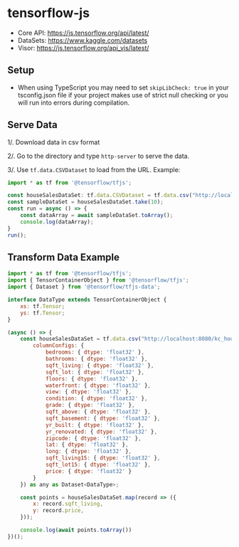 # tensorflow-js

- Core API: https://js.tensorflow.org/api/latest/
- DataSets: https://www.kaggle.com/datasets
- Visor: https://js.tensorflow.org/api_vis/latest/

## Setup

- When using TypeScript you may need to set `skipLibCheck: true` in your tsconfig.json file if your project makes use of strict null checking or you will run into errors during compilation.

## Serve Data

1/. Download data in csv format

2/. Go to the directory and type `http-server` to serve the data.

3/. Use `tf.data.CSVDataset` to load from the URL. Example:

```javascript
import * as tf from '@tensorflow/tfjs';

const houseSalesDataSet: tf.data.CSVDataset = tf.data.csv("http://localhost:8080/kc_house_data.csv");
const sampleDataSet = houseSalesDataSet.take(10);
const run = async () => {
    const dataArray = await sampleDataSet.toArray();
    console.log(dataArray);
}
run();
```

## Transform Data Example

```javascript
import * as tf from '@tensorflow/tfjs';
import { TensorContainerObject } from '@tensorflow/tfjs';
import { Dataset } from '@tensorflow/tfjs-data';

interface DataType extends TensorContainerObject {
    xs: tf.Tensor;
    ys: tf.Tensor;
}

(async () => {
    const houseSalesDataSet = tf.data.csv("http://localhost:8080/kc_house_data.csv", {
        columnConfigs: {
            bedrooms: { dtype: 'float32' },
            bathrooms: { dtype: 'float32' },
            sqft_living: { dtype: 'float32' },
            sqft_lot: { dtype: 'float32' },
            floors: { dtype: 'float32' },
            waterfront: { dtype: 'float32' },
            view: { dtype: 'float32' },
            condition: { dtype: 'float32' },
            grade: { dtype: 'float32' },
            sqft_above: { dtype: 'float32' },
            sqft_basement: { dtype: 'float32' },
            yr_built: { dtype: 'float32' },
            yr_renovated: { dtype: 'float32' },
            zipcode: { dtype: 'float32' },
            lat: { dtype: 'float32' },
            long: { dtype: 'float32' },
            sqft_living15: { dtype: 'float32' },
            sqft_lot15: { dtype: 'float32' },
            price: { dtype: 'float32' }
        }
    }) as any as Dataset<DataType>;

    const points = houseSalesDataSet.map(record => ({
        x: record.sqft_living,
        y: record.price,
    }));

    console.log(await points.toArray())
})();
```